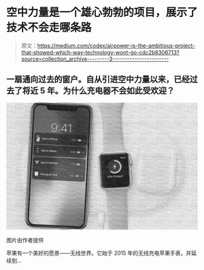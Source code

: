 # 空中力量是一个雄心勃勃的项目，展示了技术不会走哪条路

> 原文：<https://medium.com/codex/airpower-is-the-ambitious-project-that-showed-which-way-technology-wont-go-cdc2b8306713?source=collection_archive---------3----------------------->

## 一扇通向过去的窗户。自从引进空中力量以来，已经过去了将近 5 年。为什么充电器不会如此受欢迎？

![](img/5a1ec7d30a6a6014b48d8027687bea04.png)

图片由作者提供

苹果有一个美好的愿景——无线世界。它始于 2015 年的无线充电苹果手表，并延续到…
